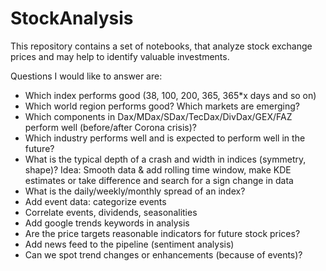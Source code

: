# StockAnalysis
This repository contains a set of notebooks, that analyze stock exchange prices and may help to identify valuable investments.

Questions I would like to answer are:

* Which index performs good (38, 100, 200, 365, 365*x days and so on)
* Which world region performs good? Which markets are emerging?
* Which components in Dax/MDax/SDax/TecDax/DivDax/GEX/FAZ perform well (before/after Corona crisis)?
* Which industry performs well and is expected to perform well in the future?
* What is the typical depth of a crash and width in indices (symmetry, shape)? 
  Idea: Smooth data & add rolling time window, make KDE estimates or take difference and search for a sign change in data
* What is the daily/weekly/monthly spread of an index?
* Add event data: categorize events
* Correlate events, dividends, seasonalities
* Add google trends keywords in analysis
* Are the price targets reasonable indicators for future stock prices?
* Add news feed to the pipeline (sentiment analysis)
* Can we spot trend changes or enhancements (because of events)?
